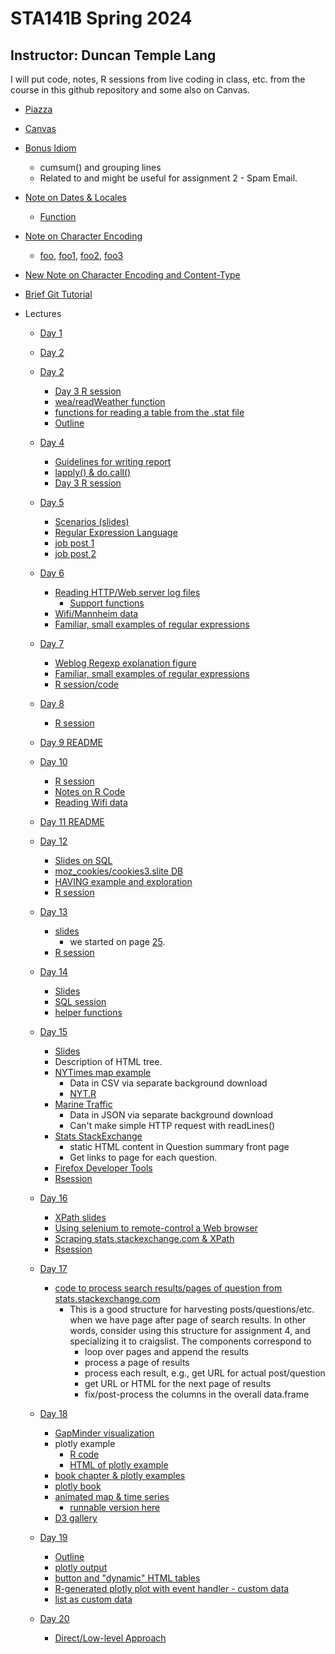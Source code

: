 #  STA141B Spring 2024
## Instructor: Duncan Temple Lang

I will put code, notes, R sessions from live coding in class, etc. from the course in this github repository and some also on Canvas.


+ [Piazza](https://piazza.com/class/lufnnjs0ub36ht)

+ [Canvas](https://canvas.ucdavis.edu/courses/877218)


+ [Bonus Idiom](Lectures/Day7/cumsum.md)
   + cumsum() and grouping lines
   + Related to and might be useful for assignment 2 - Spam Email.

+ [Note on Dates & Locales](Docs/locale.md)
   + [Function](Docs/locale.R)
   
+ [Note on Character Encoding](Docs/CharacterEncoding.md)
   + [foo](Docs/foo), [foo1](Docs/foo1), [foo2](Docs/foo2), [foo3](Docs/foo3)
   
+ [New Note on Character Encoding and Content-Type](Docs/CharacterEncoding3.md)
   
+ [Brief Git Tutorial](GitBasics.md)

+ Lectures
     + [Day 1](Lectures/Day1)
     + [Day 2](Lectures/Day2)
     + [Day 2](Lectures/Day3)
         + [Day 3 R session](Lectures/Day3/Rsession_day3.txt)		 
		 + [wea/readWeather function](Lectures/Day3/wea.R)
		 + [functions for reading a table from the .stat file](Lectures/Day3/stat.R)
		 + [Outline](Lectures/Day3/Outline.md)
     + [Day 4](Lectures/Day4)	 
	     + [Guidelines for writing report](Lectures/Day4/StructureOfReport.md)
         + [lapply() & do.call()](Lectures/Day4/lapply_do.call.md)
         + [Day 3 R session](Lectures/Day4/Day4Rsession.txt)
     + [Day 5](Lectures/Day5)
	     + [Scenarios (slides)](Lectures/Day5/Examples.html)
	     + [Regular Expression Language](Lectures/Day5/Regexp.html)		 
         + [job post 1](Lectures/Day5/jobPost.md)
         + [job post 2](Lectures/Day5/jobPost2.md)		 

     + [Day 6](Lectures/Day6)
	     + [Reading HTTP/Web server log files](Lectures/Day6/weblog.md)
            + [Support functions](Lectures/Day6/weblogFun.R)
         + [Wifi/Mannheim data]()
 	     + [Familiar, small examples of regular expressions](Lectures/Day5/examples.md)

     + [Day 7](Lectures/Day7) 
	     + [Weblog Regexp explanation figure](Lectures/Day7/weblog.pdf)
 	     + [Familiar, small examples of regular expressions](Lectures/Day5/examples.md)         
	     + [R session/code](Lectures/Day7/Day7.session)
     + [Day 8](Lectures/Day8)
	      + [R session](Lectures/Day8/Day8.rsession)
     + [Day 9 README](Lectures/Day9/README.md)
	 
     + [Day 10](Lectures/Day10)	 
	    + [R session](Lectures/Day10/Day10.Rsession)	 
	    + [Notes on R Code](Lectures/Day10/NotesRCodeAssignment1.md)	 		
	    + [Reading Wifi data](Lectures/Day10/wifi.R)	 		
     + [Day 11 README](Lectures/Day11/README.md)		
     + [Day 12](Lectures/Day12/)
         + [Slides on SQL](Lectures/Day11/dbms2.html)
         + [moz_cookies/cookies3.slite DB](Lectures/Day11/cookies3.sqlite)		 
         + [HAVING example and exploration](Lectures/Day11/havingEg.sql) 
         + [R session](Lectures/Day11/Day12.rsession)

     + [Day 13](Lectures/Day13)
	     + [slides](Lectures/Day11/dbms2.html)	 
		    + we started on page [25](Lectures/Day11/dbms2.html#25).
	     + [R session](Lectures/Day13/Rsession)
		 
     + [Day 14](Lectures/Day14)
	     + [Slides](Lectures/Day14/BBall.html)
	     + [SQL session](Lectures/Day14/SQLSession)		 
	     + [helper functions](Lectures/Day14/dbFuns.R)		 		 

     + [Day 15](Lectures/Day15)
         + [Slides](Lectures/Day15/slides.html)	 
		 + Description of HTML tree.
         + [NYTimes map example](https://www.nytimes.com/interactive/2015/05/03/upshot/the-best-and-worst-places-to-grow-up-how-your-area-compares.html)
		    + Data in CSV via separate background download			
            + [NYT.R](Lectures/Day15/NYT.R)
         + [Marine Traffic](https://www.marinetraffic.com/en/ais/home/centerx:-123.5/centery:36.9/zoom:10)
		    + Data in JSON via separate background download
			+ Can't make simple HTTP request with readLines()
         + [Stats StackExchange](https://stats.stackexchange.com)
		    + static HTML content in Question summary front page
			+ Get links to page for each question.
         + [Firefox Developer Tools](https://firefox-source-docs.mozilla.org/devtools-user/network_monitor/)			
         + [Rsession](Lectures/Day15/Rsession)			

     + [Day 16](Lectures/Day16)
         + [XPath slides](Lectures/Day16/XPath.html)	 
         + [Using selenium to remote-control a Web browser](Lectures/Day16/selenium.R)	 		 
		 + [Scraping stats.stackexchange.com & XPath](StatsSE.R)
         + [Rsession](Lectures/Day16/Ression)
		 
     + [Day 17](Lectures/Day17)		 
	      + [code to process search results/pages of question from stats.stackexchange.com](Lectures/Day17/so.R)
             + This is a good structure for harvesting posts/questions/etc. when we have page after
   			   page of search results.
			   In other words, consider using this structure for assignment 4, and specializing it
   			   to craigslist. The components correspond to
			   + loop over pages and append the results			   
			   + process a page of results
			   + process each result, e.g., get URL for actual post/question
			   + get URL or HTML for the next page of results			   
			   + fix/post-process the columns in the overall data.frame

     + [Day 18](Lectures/Day18)
	      + [GapMinder visualization](https://www.gapminder.org/tools/#$chart-type=bubbles&url=v2)
		  + plotly example
		     + [R code](Lectures/Day18/plotlyEg.R)
			 + [HTML of plotly example](Lectures/Day18/simplePlotly.html)
		  + [book chapter & plotly examples](https://rkabacoff.github.io/datavis/Interactive.html#plotly)
		  + [plotly book](https://plotly-r.com/)
          + [animated map & time series](Lectures/Day18/AnimatedMap)
 		     + [runnable version here](https://www.stat.ucdavis.edu/~duncan/VizEg/AnimatedCOVIDMap/animatedMap.html)
	      + [D3 gallery](https://observablehq.com/@d3/gallery)

     + [Day 19](Lectures/Day19)
         + [Outline](Lectures/Day19/Outline.md)
		 + [plotly output](Lectures/Day18/plotlySimple.html)
         + [button and "dynamic" HTML tables](Lectures/Day19/buttonTable.html)		 
         + [R-generated plotly plot with event handler - custom data](Lectures/Day19/handerl.R)
         + [list as custom data](Lectures/Day19/cmplxCustomData.R)         

     + [Day 20](Lectures/Day20)
	      + [Direct/Low-level Approach](Lectures/Day20/README.md)

<!-- 
     + [Day 15](Lectures/Day15)

     + [Day 16](Lectures/Day16)
     + [Day 17](Lectures/Day17)
     + [Day 18](Lectures/Day18)
     + [Day 19](Lectures/Day19)
     + [Day 20](Lectures/Day20)


mdList(sprintf("[Day %d](Lectures/Day%d)", 7:20, 7:20), "     + ")
-->
    

